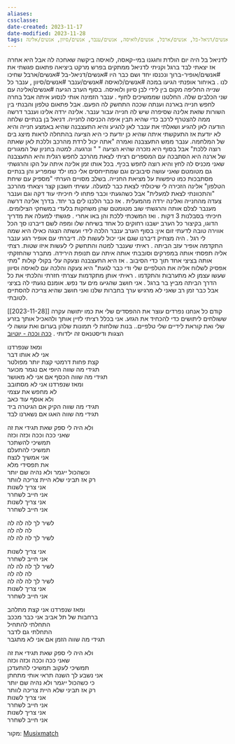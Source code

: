 ```yaml
---
aliases: 
cssclasse: 
date-created: 2023-11-17
date-modified: 2023-11-28
tags: אנשים/אופיר-ברוך, אנשים/דניאל-בל, אנשים/ארבל, אנשים/לואיסה, אנשים/ענבר, אנשים/סיוון, אנשים/אלינה
---
```


לדניאל בל היה יום הולדת וחגגנו במי-קאסה, לואיסה ביקשה שאחכה לה אבל היא אחרה אז יצאתי לבד ברגל וקניתי לדניאל ממתקים בפרש מרקט ביציאה פתאום פגשתי את #אנשים/אופיר-ברוך ונכנסו יחד ושם כבר היו #אנשים/דניאל-בל #אנשים/ארבל שחיכו לנו . באיחור אופנתי הגיעו במכה #אנשים/לואיסה #אנשים/ענבר
#אנשים/סיוון , ענבר כל שנייה החליפה מקום בין לידי  לבן סיוון ולואיסה. בסוף הערב הגיעה #אנשים/אלינה עם שני הכלבים שלה.
החלטנו שממשיכים לחוף . ענבר הזמינה אותי לנסוע איתה אבל בחרה לחפש חנייה בארנה וענתה שככה התחשק לה הפעם. אבל פתאום טלפון והבנתי בין השורות שזאת אלינה שסיפרה שיש לה חנייה עבור ענבר. אלינה ירדה אלינו וענבר דרשה ממה להצטרף לרכב כדי שהיא תבין איפה הכניסה לחנייה. דניאל בן בנתיים שלחה הודעה לאן להגיע ושאלתי את ענבר לאן להגיע והיא התעצבנה שהיא באמצע חנייה והיא לא יודעת אז התעקשתי איתה שהיא כן יודעת כי היא הציעה בהתחלה לראות מיצג בים של המלחמה. ענבר ממש התעצבנה ואמרה "אתה יכול לרדת מהרכב וללכת לאן שאתה רוצה ללכת"  אבל בסוף היא נזכרה שהיא הציעה " " ונרגעה.
למטה בחניון של המגורים של ארנה היא הסתבכה עם המספרים רציתי לצאת מהרכב לחפש רגלית והיא התעצבנה שאני מכניס לה לחץ והיא רוצה לחפש בכיף. בכל אותו זמן אלינה איתה על הקו והרגשתי גם מטומטם שאני עושה סיבובים וגם שמתייחסים אלי כמו ילד שמפריע והן בנתיים מסתבכות כמו טיפשות על מציאת החנייה. בשלב מסויים הערתי "מספיק עם שיחת הטלפון" אלינה הזכירה לי שיכולתי לצאת כבר למעלה. עשיתי חשבון קצר ויצאתי מהרכב "והתכוונתי לצאת למעלית" אבל כשהגעתי וכבר פתחו לי חיכיתי עוד דקה וגם וענבר צעדה מהחנייה ואלינה ירדה מהמעלית . אז כבר הלכנו לים בר יחד.
בדרך אלינה דרשה מענבר לצלם אותה והרגשתי שוב מטומטם שהן משחקות בלעדי במשחקי הצילומים. חיכיתי בסבלנות 3 דקות . ואז המשכתי ללכת והן באו אחרי .
פגשתי למעלה את מדריך הדוגו,
בקיצור כל הערב ישבנו רחוקים כל אחד בשיחה שלו ומפה לשם דיברנו סך הכל אווירה טובה לדעתי
זום אין:  בסוף הערב ענבר הלכה לידי ועשתה הצגה כאילו היא שמה לי רגל . היה מצחיק דיברנו שגם אני יכול לעשות לה.
דיברתי עם אופיר רגע ענבר התקדמה אופיר עזב הביתה . ראיתי שענבר למטה והתחשק לי לעשות איזו שטות. רצתי אליה תפסתי אותה במפרקים וסובבתי אותה איתה עם תנופת הירידה. מתברר שהחזקתי אותה בציצי אחד תוך כדי הסיבוב . אז היא התעצבנה וצעקה עלי בקולי קולות "מתי אפסיק לשלוח אליה את הטלפיים שלי ודי כבר לגעת" היא צעקה והלכה עם לואיסה וסיוון שעשו עצמן לא מתערבות והתקדמו .
ראיתי אותן מתקדמות עצרתי חזרתי והלכתי את כל הדרך הביתה מביץ בר ברגל .
אני חושב שהגיעו מים עד נפש. אומנם נגעתי לה בציצי אבל כבר זמן רב שאני לא מרגיש ערך בחברות שלנו ואני חושב שהיא צריכה להסתיים לטובתי.

[[2023-11-28]]
קודם כל אנחנו נפרדים עוצר את ההפסדים שלי את כמו יתושה עקרה ששולחים ליתושים כדי להכחיד את הגזע.  אני בכלל רציתי לזיין אותך ולהאכיל אותך בזרע שלי ואת קוראת לידיים שלי טלפיים..  בנות שולחות לי תמונות שלהן בערום ואת עושה לי הצגות ודיסטנאס זה ילדותי .
[ככה וככה - יוטיוב](https://music.youtube.com/watch?v=KmuH00cOKno&list=RDAMVMTBZxS6Q819A)

ומאז שנפרדנו  
אני לא אותו דבר  
קצת פחות דרמטי קצת יותר מפולטר  
תגידי מה שווה היופי אם נגמר מכוער  
תגידי מה שווה הכסף אם אני לא מאושר  
ומאז שנפרדנו אני לא מסתובב  
לא מחפש את עצמי  
ולא אוסף עוד כאב  
תגידי מה שווה הקיק אם הגיטרה ביד  
תגידי מה שווה האגו אם נשארנו לבד

ולא היה לי ספק שאת תגידי את זה  
שאני ככה וככה וכזה וכזה  
תמשיכי להשתכר  
תמשיכי להתעלם  
אני אמשיך לנצח  
את תפסידי מלא  
וכשהכול ייגמר ולא נהיה שם יותר  
רק אז תביני שלא היית צריכה לוותר  
אני צריך לשנות  
אני חייב לשחרר  
אני צריך לשנות  
אני חייב לשחרר

לשיר לך לה לה לה  
לה לה לה  
לשיר לך לה לה לה

אני צריך לשנות  
אני חייב לשחרר  
לשיר לך לה לה לה  
לה לה לה  
לשיר לך לה לה לה  
אני צריך לשנות  
אני חייב לשחרר

ומאז שנפרדנו אני קצת מתלהב  
ברחבות של תל אביב אני כבר מככב  
התחלתי להתחיל  
התחלתי גם לדבר  
תגידי מה שווה הזמן אם אני לא מתגבר

ולא היה לי ספק שאת תגידי את זה  
שאני ככה וככה וכזה וכזה  
תמשיכי לעקוב תמשיכי להתעדכן  
אני נשבע לך השנה תראי אותי מתחתן  
כי כשהכול ייגמר ולא נהיה שם יותר  
רק אז תביני שלא היית צריכה לוותר  
אני צריך לשנות  
אני חייב לשחרר  
אני צריך לשנות  
אני חייב לשחרר


מקור: [Musixmatch](https://www.musixmatch.com/)